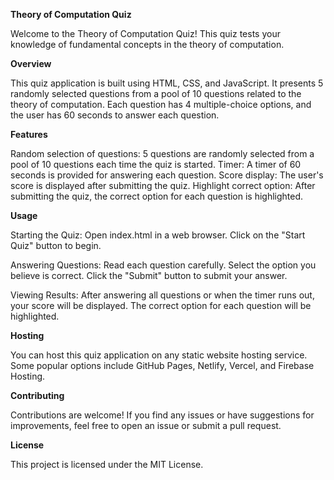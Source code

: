 **Theory of Computation Quiz**

Welcome to the Theory of Computation Quiz! This quiz tests your knowledge of fundamental concepts in the theory of computation.

**Overview**

This quiz application is built using HTML, CSS, and JavaScript. It presents 5 randomly selected questions from a pool of 10 questions related to the theory of computation. Each question has 4 multiple-choice options, and the user has 60 seconds to answer each question.

**Features**

Random selection of questions: 5 questions are randomly selected from a pool of 10 questions each time the quiz is started.
Timer: A timer of 60 seconds is provided for answering each question.
Score display: The user's score is displayed after submitting the quiz.
Highlight correct option: After submitting the quiz, the correct option for each question is highlighted.

**Usage**

Starting the Quiz:
Open index.html in a web browser.
Click on the "Start Quiz" button to begin.

Answering Questions:
Read each question carefully.
Select the option you believe is correct.
Click the "Submit" button to submit your answer.

Viewing Results:
After answering all questions or when the timer runs out, your score will be displayed.
The correct option for each question will be highlighted.

**Hosting**

You can host this quiz application on any static website hosting service. Some popular options include GitHub Pages, Netlify, Vercel, and Firebase Hosting.

**Contributing**

Contributions are welcome! If you find any issues or have suggestions for improvements, feel free to open an issue or submit a pull request.

**License**

This project is licensed under the MIT License.
